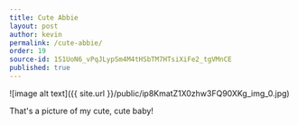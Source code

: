 ```yaml
---
title: Cute Abbie
layout: post
author: kevin
permalink: /cute-abbie/
order: 19
source-id: 1S1UoN6_vPqJLypSm4M4tHSbTM7HTsiXiFe2_tgVMnCE
published: true
---
```

![image alt text]({{ site.url }}/public/ip8KmatZ1X0zhw3FQ90XKg_img_0.jpg)

That's a picture of my cute, cute baby!

